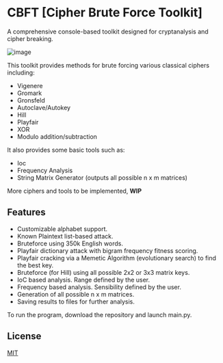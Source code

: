 # CBFT [Cipher Brute Force Toolkit]

A comprehensive console-based toolkit designed for cryptanalysis and cipher breaking.

![image](https://github.com/user-attachments/assets/27209098-d9f5-44da-b79d-671123d2d418)

This toolkit provides methods for brute forcing various classical ciphers including:
- Vigenere
- Gromark
- Gronsfeld
- Autoclave/Autokey
- Hill
- Playfair
- XOR
- Modulo addition/subtraction

It also provides some basic tools such as:
- Ioc
- Frequency Analysis
- String Matrix Generator (outputs all possible n x m matrices)

More ciphers and tools to be implemented, **WIP**

## Features

- Customizable alphabet support.
- Known Plaintext list-based attack.
- Bruteforce using 350k English words.
- Playfair dictionary attack with bigram frequency fitness scoring.
- Playfair cracking via a Memetic Algorithm (evolutionary search) to find the best key.
- Bruteforce (for Hill) using all possible 2x2 or 3x3 matrix keys.
- IoC based analysis. Range defined by the user.
- Frequency based analysis. Sensibility defined by the user.
- Generation of all possible n x m matrices.
- Saving results to files for further analysis.

To run the program, download the repository and launch main.py.

## License

[MIT](https://choosealicense.com/licenses/mit/)
